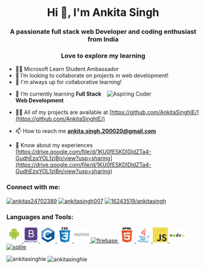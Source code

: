 <h1 align="center">Hi 👋, I'm Ankita Singh</h1>
<h3 align="center">A passionate full stack web Developer and coding enthusiast from India</h3>
<h3 align="center">Love to explore my learning </h3>
<ul>
<li><g-emoji class="g-emoji" alias="raising_hand_woman" fallback-src="https://github.githubassets.com/images/icons/emoji/unicode/1f64b-2640.png">🙋‍♀️</g-emoji> Microsoft Learn Student Ambassador</li>

<li><g-emoji class="g-emoji" alias="dancers" fallback-src="https://github.githubassets.com/images/icons/emoji/unicode/1f46f.png">👯</g-emoji> I’m looking to collaborate on projects in web development!</li>
<li><g-emoji class="g-emoji" alias="raised_hands" fallback-src="https://github.githubassets.com/images/icons/emoji/unicode/1f64c.png">🙌</g-emoji> I'm always up for collaborative learning!</li>

</ul>
<p><a target="_blank" rel="noopener noreferrer" href="https://user-images.githubusercontent.com/67543895/119683791-92dd1680-be61-11eb-84a6-b44625c4096c.png"><img align="right" alt="Aspiring Coder" width="48%" height="50%" src="https://user-images.githubusercontent.com/67543895/119683791-92dd1680-be61-11eb-84a6-b44625c4096c.png" style="max-width:100%;"></a></p>

- 🌱 I’m currently learning **Full Stack Web Development**

- 👨‍💻 All of my projects are available at [https://github.com/AnkitaSinghIE/](https://github.com/AnkitaSinghIE/)

- 📫 How to reach me **ankita.singh.200020@gmail.com**

- 📄 Know about my experiences [https://drive.google.com/file/d/1KU0fESKDlDldZTa4-GudhEzqYOL1zjBn/view?usp=sharing](https://drive.google.com/file/d/1KU0fESKDlDldZTa4-GudhEzqYOL1zjBn/view?usp=sharing)

<h3 align="left">Connect with me:</h3>
<p align="left">
<a href="https://twitter.com/ankitas24702389" target="blank"><img align="center" src="https://raw.githubusercontent.com/rahuldkjain/github-profile-readme-generator/master/src/images/icons/Social/twitter.svg" alt="ankitas24702389" height="30" width="40" /></a>
<a href="https://linkedin.com/in/ankitasingh007" target="blank"><img align="center" src="https://raw.githubusercontent.com/rahuldkjain/github-profile-readme-generator/master/src/images/icons/Social/linked-in-alt.svg" alt="ankitasingh007" height="30" width="40" /></a>
<a href="https://stackoverflow.com/users/16243519/ankitasingh" target="blank"><img align="center" src="https://raw.githubusercontent.com/rahuldkjain/github-profile-readme-generator/master/src/images/icons/Social/stack-overflow.svg" alt="16243519/ankitasingh" height="30" width="40" /></a>
</p>

<h3 align="left">Languages and Tools:</h3>
<p align="left"> <a href="https://developer.android.com" target="_blank"> <img src="https://raw.githubusercontent.com/devicons/devicon/master/icons/android/android-original-wordmark.svg" alt="android" width="40" height="40"/> </a> <a href="https://getbootstrap.com" target="_blank"> <img src="https://raw.githubusercontent.com/devicons/devicon/master/icons/bootstrap/bootstrap-plain-wordmark.svg" alt="bootstrap" width="40" height="40"/> </a> <a href="https://www.cprogramming.com/" target="_blank"> <img src="https://raw.githubusercontent.com/devicons/devicon/master/icons/c/c-original.svg" alt="c" width="40" height="40"/> </a> <a href="https://www.w3schools.com/css/" target="_blank"> <img src="https://raw.githubusercontent.com/devicons/devicon/master/icons/css3/css3-original-wordmark.svg" alt="css3" width="40" height="40"/> </a> <a href="https://expressjs.com" target="_blank"> <img src="https://raw.githubusercontent.com/devicons/devicon/master/icons/express/express-original-wordmark.svg" alt="express" width="40" height="40"/> </a> <a href="https://firebase.google.com/" target="_blank"> <img src="https://www.vectorlogo.zone/logos/firebase/firebase-icon.svg" alt="firebase" width="40" height="40"/> </a> <a href="https://www.w3.org/html/" target="_blank"> <img src="https://raw.githubusercontent.com/devicons/devicon/master/icons/html5/html5-original-wordmark.svg" alt="html5" width="40" height="40"/> </a> <a href="https://www.java.com" target="_blank"> <img src="https://raw.githubusercontent.com/devicons/devicon/master/icons/java/java-original.svg" alt="java" width="40" height="40"/> </a> <a href="https://developer.mozilla.org/en-US/docs/Web/JavaScript" target="_blank"> <img src="https://raw.githubusercontent.com/devicons/devicon/master/icons/javascript/javascript-original.svg" alt="javascript" width="40" height="40"/> </a> <a href="https://nodejs.org" target="_blank"> <img src="https://raw.githubusercontent.com/devicons/devicon/master/icons/nodejs/nodejs-original-wordmark.svg" alt="nodejs" width="40" height="40"/> </a> <a href="https://www.sqlite.org/" target="_blank"> <img src="https://www.vectorlogo.zone/logos/sqlite/sqlite-icon.svg" alt="sqlite" width="40" height="40"/> </a> </p>

<p><img align="left" src="https://github-readme-stats.vercel.app/api/top-langs?username=ankitasinghie&show_icons=true&locale=en&layout=compact" alt="ankitasinghie" /></p>

<p>&nbsp;<img align="center" src="https://github-readme-stats.vercel.app/api?username=ankitasinghie&show_icons=true&locale=en" alt="ankitasinghie" /></p>

